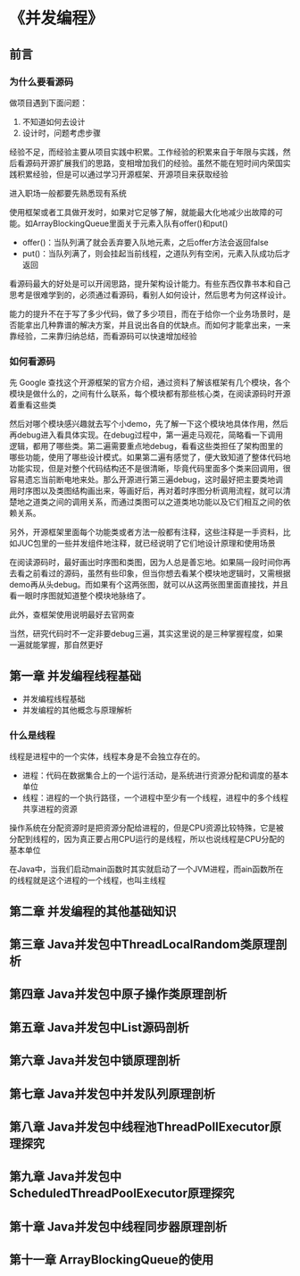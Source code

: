 # 《并发编程》

## 前言

### 为什么要看源码

做项目遇到下面问题：

1. 不知道如何去设计
2. 设计时，问题考虑步骤

经验不足，而经验主要从项目实践中积累。工作经验的积累来自于年限与实践，然后看源码开源扩展我们的思路，变相增加我们的经验。虽然不能在短时间内荣国实践积累经验，但是可以通过学习开源框架、开源项目来获取经验

进入职场一般都要先熟悉现有系统

使用框架或者工具做开发时，如果对它足够了解，就能最大化地减少出故障的可能。如ArrayBlockingQueue里面关于元素入队有offer()和put()
* offer()：当队列满了就会丢弃要入队地元素，之后offer方法会返回false
* put()：当队列满了，则会挂起当前线程，之道队列有空闲，元素入队成功后才返回

看源码最大的好处是可以开阔思路，提升架构设计能力。有些东西仅靠书本和自己思考是很难学到的，必须通过看源码，看别人如何设计，然后思考为何这样设计。

能力的提升不在于写了多少代码，做了多少项目，而在于给你一个业务场景时，是否能拿出几种靠谱的解决方案，并且说出各自的优缺点。而如何才能拿出来，一来靠经验，二来靠归纳总结，而看源码可以快速增加经验

### 如何看源码

先 Google 查找这个开源框架的官方介绍，通过资料了解该框架有几个模块，各个模块是做什么的，之间有什么联系，每个模块都有那些核心类，在阅读源码时开源着重看这些类

然后对哪个模块感兴趣就去写个小demo，先了解一下这个模块地具体作用，然后再debug进入看具体实现。在debug过程中，第一遍走马观花，简略看一下调用逻辑，都用了哪些类。第二遍需要重点地debug，看看这些类担任了架构图里的哪些功能，使用了哪些设计模式。如果第二遍有感觉了，便大致知道了整体代码地功能实现，但是对整个代码结构还不是很清晰，毕竟代码里面多个类来回调用，很容易遗忘当前断电地来处。那么开源进行第三遍debug，这时最好把主要类地调用时序图以及类图结构画出来，等画好后，再对着时序图分析调用流程，就可以清楚地之道类之间的调用关系，而通过类图可以之道类地功能以及它们相互之间的依赖关系。

另外，开源框架里面每个功能类或者方法一般都有注释，这些注释是一手资料，比如JUC包里的一些并发组件地注释，就已经说明了它们地设计原理和使用场景

在阅读源码时，最好画出时序图和类图，因为人总是善忘地。如果隔一段时间你再去看之前看过的源码，虽然有些印象，但当你想去看某个模块地逻辑时，又需根据demo再从头debug。而如果有个这两张图，就可以从这两张图里面直接找，并且看一眼时序图就知道整个模块地脉络了。

此外，查框架使用说明最好去官网查

当然，研究代码时不一定非要debug三遍，其实这里说的是三种掌握程度，如果一遍就能掌握，那自然更好

## 第一章 并发编程线程基础

* 并发编程线程基础
* 并发编程的其他概念与原理解析

### 什么是线程

线程是进程中的一个实体，线程本身是不会独立存在的。

* 进程：代码在数据集合上的一个运行活动，是系统进行资源分配和调度的基本单位
* 线程：进程的一个执行路径，一个进程中至少有一个线程，进程中的多个线程共享进程的资源

操作系统在分配资源时是把资源分配给进程的，但是CPU资源比较特殊，它是被分配到线程的，因为真正要占用CPU运行的是线程，所以也说线程是CPU分配的基本单位

在Java中，当我们启动main函数时其实就启动了一个JVM进程，而ain函数所在的线程就是这个进程的一个线程，也叫主线程



## 第二章 并发编程的其他基础知识

## 第三章 Java并发包中ThreadLocalRandom类原理剖析

## 第四章 Java并发包中原子操作类原理剖析

## 第五章 Java并发包中List源码剖析

## 第六章 Java并发包中锁原理剖析

## 第七章 Java并发包中并发队列原理剖析

## 第八章 Java并发包中线程池ThreadPollExecutor原理探究

## 第九章 Java并发包中ScheduledThreadPoolExecutor原理探究

## 第十章 Java并发包中线程同步器原理剖析

## 第十一章 ArrayBlockingQueue的使用
